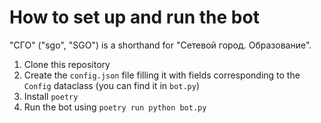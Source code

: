 # How to set up and run the bot

"СГО" ("sgo", "SGO") is a shorthand for "Сетевой город. Образование".

1. Clone this repository
2. Create the `config.json` file filling it with fields corresponding to the `Config` dataclass (you can find it in `bot.py`)
3. Install `poetry`
4. Run the bot using `poetry run python bot.py`
